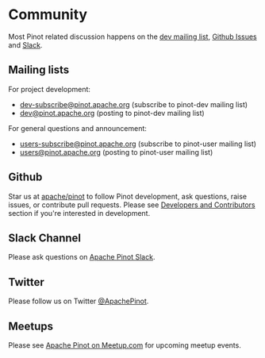 # Community

Most Pinot related discussion happens on the [dev mailing list](https://lists.apache.org/list.html?dev@pinot.apache.org), [Github Issues](https://github.com/apache/pinot/issues) and [Slack](https://communityinviter.com/apps/apache-pinot/apache-pinot).

## Mailing lists

For project development:

* [dev-subscribe@pinot.apache.org](mailto:dev-subscribe@pinot.apache.org) \(subscribe to pinot-dev mailing list\)
* [dev@pinot.apache.org](mailto:dev@pinot.apache.org) \(posting to pinot-dev mailing list\)

For general questions and announcement:

* [users-subscribe@pinot.apache.org](mailto:users-subscribe@pinot.apache.org) \(subscribe to pinot-user mailing list\)
* [users@pinot.apache.org](mailto:users@pinot.apache.org) \(posting to pinot-user mailing list\)

## Github

Star us at [apache/pinot](https://github.com/apache/pinot) to follow Pinot development, ask questions, raise issues, or contribute pull requests. Please see [Developers and Contributors](../developers/developers-and-contributors/) section if you're interested in development.

## Slack Channel

Please ask questions on [Apache Pinot Slack](https://communityinviter.com/apps/apache-pinot/apache-pinot).

## Twitter

Please follow us on Twitter [@ApachePinot](https://twitter.com/ApachePinot).

## Meetups

Please see [Apache Pinot on Meetup.com](https://www.meetup.com/apache-pinot/) for upcoming meetup events.

